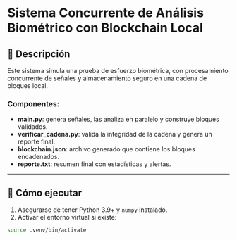 # Sistema Concurrente de Análisis Biométrico con Blockchain Local

## 🧠 Descripción

Este sistema simula una prueba de esfuerzo biométrica, con procesamiento concurrente de señales y almacenamiento seguro en una cadena de bloques local.

### Componentes:
- **main.py**: genera señales, las analiza en paralelo y construye bloques validados.
- **verificar_cadena.py**: valida la integridad de la cadena y genera un reporte final.
- **blockchain.json**: archivo generado que contiene los bloques encadenados.
- **reporte.txt**: resumen final con estadísticas y alertas.

---

## 🚀 Cómo ejecutar

1. Asegurarse de tener Python 3.9+ y `numpy` instalado.
2. Activar el entorno virtual si existe:

```bash
source .venv/bin/activate